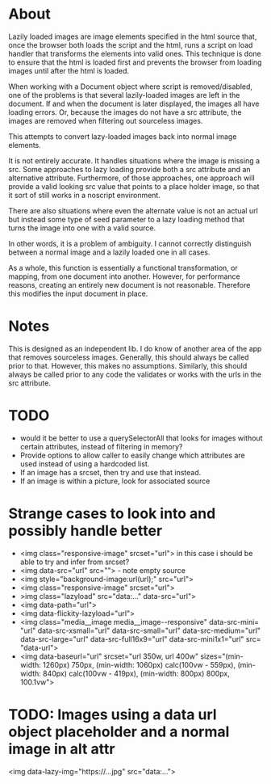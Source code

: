 
# About

Lazily loaded images are image elements specified in the html source that, once
the browser both loads the script and the html, runs a script on load handler
that transforms the elements into valid ones. This technique is done to ensure
that the html is loaded first and prevents the browser from loading images until
after the html is loaded.

When working with a Document object where script is removed/disabled, one of
the problems is that several lazily-loaded images are left in the document.
If and when the document is later displayed, the images all have loading errors.
Or, because the images do not have a src attribute, the images are removed
when filtering out sourceless images.

This attempts to convert lazy-loaded images back into normal image elements.

It is not entirely accurate. It handles situations where the image is
missing a src. Some approaches to lazy loading provide both a src attribute and
an alternative attribute. Furthermore, of those approaches, one approach will
provide a valid looking src value that points to a place holder image, so that
it sort of still works in a noscript environment.

There are also situations where even the alternate value is not an actual url
but instead some type of seed parameter to a lazy loading method that turns the
image into one with a valid source.

In other words, it is a problem of ambiguity. I cannot correctly distinguish
between a normal image and a lazily loaded one in all cases.

As a whole, this function is essentially a functional transformation, or
mapping, from one document into another. However, for performance reasons,
creating an entirely new document is not reasonable. Therefore this modifies
the input document in place.

# Notes

This is designed as an independent lib. I do know of another area of the app
that removes sourceless images. Generally, this should always be called prior
to that. However, this makes no assumptions. Similarly, this should always be
called prior to any code the validates or works with the urls in the src
attribute.

# TODO

* would it be better to use a querySelectorAll that looks for images without
certain attributes, instead of filtering in memory?
* Provide options to allow caller to easily change which attributes are used
instead of using a hardcoded list.
* If an image has a srcset, then try and use that instead.
* If an image is within a picture, look for associated source

# Strange cases to look into and possibly handle better
* &lt;img class="responsive-image" srcset="url"&gt;  in this case i should be
able to try and infer from srcset?
* &lt;img data-src="url" src=""&gt; - note empty source
* &lt;img style="background-image:url(url);" src="url"&gt;
* &lt;img class="responsive-image" srcset="url"&gt;
* &gt;img class="lazyload" src="data:..." data-src="url"&gt;
* &lt;img data-path="url"&gt;
* &lt;img data-flickity-lazyload="url"&gt;
* &lt;img class=​"media__image media__image--responsive"  data-src-mini=​"url" data-src-xsmall=​"url" data-src-small=​"url" data-src-medium=​"url" data-src-large=​"url" data-src-full16x9=​"url" data-src-mini1x1=​"url" src=​"data-url"&gt;​
* &lt;img data-baseurl="url"  srcset="url 350w, url 400w" sizes="(min-width: 1260px) 750px, (min-width: 1060px) calc(100vw - 559px), (min-width: 840px) calc(100vw - 419px), (min-width: 800px) 800px, 100.1vw"&gt;


# TODO: Images using a data url object placeholder and a normal image in alt attr

&lt;img data-lazy-img="https://...jpg" src="data:..."&gt;
